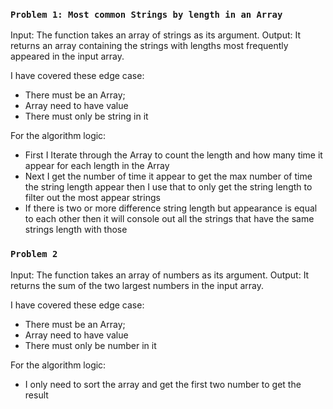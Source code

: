 ### `Problem 1: Most common Strings by length in an Array`

Input: The function takes an array of strings as its argument.
Output: It returns an array containing the strings with lengths most frequently appeared in the input array.

I have covered these edge case:

- There must be an Array;
- Array need to have value
- There must only be string in it

For the algorithm logic:

- First I Iterate through the Array to count the length and how many time it appear for each length in the Array
- Next I get the number of time it appear to get the max number of time the string length appear then I use that to only get the string length to filter out the most appear strings
- If there is two or more difference string length but appearance is equal to each other then it will console out all the strings that have the same strings length with those

### `Problem 2`

Input: The function takes an array of numbers as its argument.
Output: It returns the sum of the two largest numbers in the input array.

I have covered these edge case:

- There must be an Array;
- Array need to have value
- There must only be number in it

For the algorithm logic:

- I only need to sort the array and get the first two number to get the result
